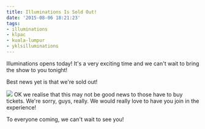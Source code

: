 ```yaml
---
title: Illuminations Is Sold Out!
date: '2015-08-06 18:21:23'
tags:
- illuminations
- klpac
- kuala-lumpur
- yklsilluminations
---
```


Illuminations opens today! It's a very exciting time and we can't wait to bring the show to you tonight!

Best news yet is that we're sold out!


[![](http://www.youngklsingers.com/wp-content/uploads/2015/08/IMG_2391.jpg)](http://www.youngklsingers.com/wp-content/uploads/2015/08/IMG_2391.jpg)
OK we realise that this may not be good news to those have to buy tickets. We're sorry, guys, really. We would really love to have you join in the experience!

To everyone coming, we can't wait to see you!
